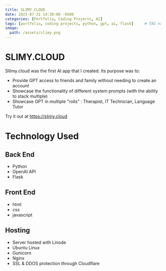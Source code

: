 ```yaml
---
title: SLIMY.CLOUD
date: 2023-07-31 14:30:00 -0500
categories: [Portfolio, Coding Projects, AI]
tags: [portfolio, coding projects, python, gpt, ai, flask]     # TAG names should always be lowercase
image:
  path: /assets/slimy.png
---
```


# SLIMY.CLOUD
Slilmy.cloud was the first AI app that I created. Its purpose was to:
- Provide GPT access to friends and family without needing to create an account 
- Showcase the functionality of different system prompts (with the ability to stack multiple)
- Showcase GPT in multiple "rolls" : Therapist, IT Technician, Language Tutor 
  
Try it out at <https://slimy.cloud>  

  
# Technology Used

<h2>Back End</h2>

- Python
- OpenAI API
- Flask

<h2>Front End</h2>

- html
- css
- javascript

<h2>Hosting</h2>

- Server hosted with Linode
- Ubuntu Linux
- Gunicorn
- Nginx
- SSL & DDOS protection through Cloudflare
